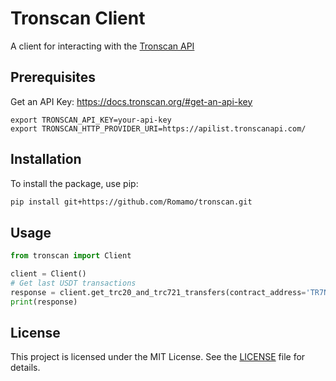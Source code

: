 # Tronscan Client

A client for interacting with the [Tronscan API](https://docs.tronscan.org/)

## Prerequisites

Get an API Key: https://docs.tronscan.org/#get-an-api-key 

```shell
export TRONSCAN_API_KEY=your-api-key
export TRONSCAN_HTTP_PROVIDER_URI=https://apilist.tronscanapi.com/
```

## Installation

To install the package, use pip:

```sh
pip install git+https://github.com/Romamo/tronscan.git

```

## Usage

```python
from tronscan import Client

client = Client()
# Get last USDT transactions
response = client.get_trc20_and_trc721_transfers(contract_address='TR7NHqjeKQxGTCi8q8ZY4pL8otSzgjLj6t')
print(response)
```

## License

This project is licensed under the MIT License. See the [LICENSE](LICENSE) file for details.
```
